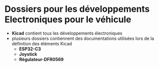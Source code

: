 # Dossiers pour les développements Electroniques pour le véhicule

* **Kicad** contient tous les développements électroniques
* plusieurs dossiers contiennent des documentations utilisées lors de la définition des éléments Kicad
  * **ESP32-C3**
  * **Joystick**
  * **Régulateur-DFR0569**

